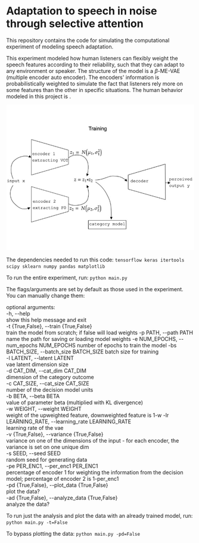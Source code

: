 # Adaptation to speech in noise through selective attention

This repository contains the code for simulating the computational experiment of modeling speech adaptation.

This experiment modeled how human listeners can flexibly weight the speech features according to their reliability, such that they can adapt to any environment or speaker. The structure of the model is a $\beta$-ME-VAE (multiple encoder auto encoder). The encoders' information is probabilistically weighted to simulate the fact that listeners rely more on some features than the other in specific situations. The human behavior modeled in this project is .

![plot](./figs/me_vae.jpeg) 

The dependencies needed to run this code:
`
tensorflow
keras
itertools
scipy
sklearn
numpy
pandas
matplotlib
`

To run the entire experiment, run:
`python main.py`

The flags/arguments are set by default as those used in the experiment. You can manually change them:

optional arguments:  
 -h, --help            
                    show this help message and exit  
 -t {True,False}, --train {True,False}  
                    train the model from scratch; if false will load weights
 -p PATH, --path PATH 
                    name the path for saving or loading model weights
 -e NUM_EPOCHS, --num_epochs NUM_EPOCHS 
                    number of epochs to train the model
 -bs BATCH_SIZE, --batch_size BATCH_SIZE 
                    batch size for training  
 -l LATENT, --latent LATENT  
                    vae latent dimension size  
 -d CAT_DIM, --cat_dim CAT_DIM  
                    dimension of the category outcome  
 -c CAT_SIZE, --cat_size CAT_SIZE  
                    number of the decision model units  
 -b BETA, --beta BETA  
                    value of parameter beta (multiplied with KL divergence)   
 -w WEIGHT, --weight WEIGHT  
                    weight of the upweighted feature, downweighted feature is 1-w 
 -lr LEARNING_RATE, --learning_rate LEARNING_RATE  
                    learning rate of the vae  
 -v {True,False}, --variance {True,False}  
                    variance on one of the dimensions of the input - for each encoder, the variance is set on one unique dim  
 -s SEED, --seed SEED  
                    random seed for generating data  
 -pe PER_ENC1, --per_enc1 PER_ENC1  
                    percentage of encoder 1 for weighting the information from the decision model; percentage of encoder 2 is 1-per_enc1  
 -pd {True,False}, --plot_data {True,False}  
                    plot the data?  
 -ad {True,False}, --analyze_data {True,False}  
                    analyze the data?


To run just the analysis and plot the data with an already trained model, run:
`python main.py -t=False`


To bypass plotting the data:
`python main.py -pd=False`

